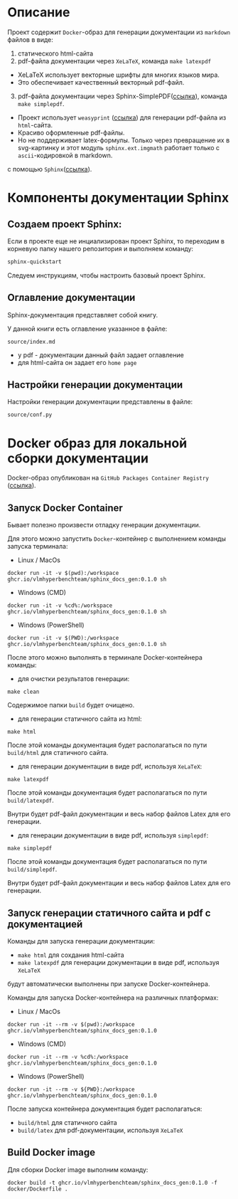 # Описание

Проект содержит `Docker`-образ для генерации документации из `markdown` файлов в виде:
1. статического html-сайта
2. pdf-файла документации через `XeLaTeX`, команда `make latexpdf`
 * XeLaTeX использует векторные шрифты для многих языков мира.
* Это обеспечивает качественный векторный pdf-файл.

3. pdf-файла документации через Sphinx-SimplePDF([ссылка](https://sphinx-simplepdf.readthedocs.io/en/latest/index.html)), команда `make simplepdf`.
* Проект использует `weasyprint` ([ссылка](https://weasyprint.org/)) для генерации pdf-файла из `html`-сайта.
* Красиво оформленные pdf-файлы.
* Но не поддерживает latex-формулы. Только через превращение их в svg-картинку и этот модуль `sphinx.ext.imgmath` работает только с `ascii`-кодировкой в markdown.

с помощью `Sphinx`([ссылка](https://www.sphinx-doc.org/en/master/index.html)).

# Компоненты документации Sphinx

## Создаем проект Sphinx:

Если в проекте еще не инциализирован проект Sphinx, то переходим в корневую папку нашего репозитория и выполняем команду:
   
```bash
sphinx-quickstart
```

Следуем инструкциям, чтобы настроить базовый проект Sphinx.

## Оглавление документации

Sphinx-документация представляет собой книгу.

У данной книги есть оглавление указанное в файле:
```
source/index.md
```

* у pdf - документации данный файл задает оглавление
* для html-сайта он задает его `home page`

## Настройки генерации документации

Настройки генерации документации представлены в файле:
```
source/conf.py
```

# Docker образ для локальной сборки документации

Docker-образ опубликован на `GitHub Packages Container Registry` ([ссылка](https://github.com/orgs/VLMHyperBenchTeam/packages/container/package/sphinx_docs_gen)).

## Запуск Docker Container

Бывает полезно произвести отладку генерации документации.

Для этого можно запустить `Docker`-контейнер с выполнением команды запуска терминала:

* Linux / MacOs
```
docker run -it -v $(pwd):/workspace ghcr.io/vlmhyperbenchteam/sphinx_docs_gen:0.1.0 sh
```

* Windows (CMD)
```
docker run -it -v %cd%:/workspace ghcr.io/vlmhyperbenchteam/sphinx_docs_gen:0.1.0 sh
```

* Windows (PowerShell)
```
docker run -it -v $(PWD):/workspace ghcr.io/vlmhyperbenchteam/sphinx_docs_gen:0.1.0 sh
```

После этого можно выполнять в терминале Docker-контейнера команды:

* для очистки результатов генерации:
```
make clean
```

Содержимое папки `build` будет очищено.

* для генерации статичного сайта из html:
```
make html
```

После этой команды документация будет располагаться по пути `build/html` для статичного сайта.

* для генерации документации в виде pdf, используя ``XeLaTeX``:
```
make latexpdf
```

После этой команды документация будет располагаться по пути `build/latexpdf`. 

Внутри будет pdf-файл документации и весь набор файлов Latex для его генерации.

* для генерации документации в виде pdf, используя `simplepdf`:
```
make simplepdf
```

После этой команды документация будет располагаться по пути `build/simplepdf`. 

Внутри будет pdf-файл документации и весь набор файлов Latex для его генерации.


## Запуск генерации статичного сайта и pdf c документацией

Команды для запуска генерации документации:
* `make html` для сохдания html-сайта
* `make latexpdf` для генерации документации в виде pdf, используя `XeLaTeX`

будут автоматически выполнены при запуске Docker-контейнера.

Команды для запуска Docker-контейнера на различных платформах:

* Linux / MacOs
```
docker run -it --rm -v $(pwd):/workspace ghcr.io/vlmhyperbenchteam/sphinx_docs_gen:0.1.0
```

* Windows (CMD)
```
docker run -it --rm -v %cd%:/workspace ghcr.io/vlmhyperbenchteam/sphinx_docs_gen:0.1.0
```

* Windows (PowerShell)
```
docker run -it --rm -v ${PWD}:/workspace ghcr.io/vlmhyperbenchteam/sphinx_docs_gen:0.1.0
```

После запуска контейнера документация будет располагаться:
* `build/html` для статичного сайта
* `build/latex` для pdf-документации, используя `XeLaTeX`

## Build Docker image

Для сборки Docker image выполним команду:
```
docker build -t ghcr.io/vlmhyperbenchteam/sphinx_docs_gen:0.1.0 -f docker/Dockerfile .
```